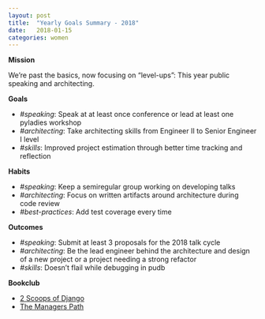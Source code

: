 ```yaml
---
layout: post
title:  "Yearly Goals Summary - 2018"
date:   2018-01-15
categories: women
---
```


**Mission**

We’re past the basics, now focusing on “level-ups”: This year public speaking and architecting.

**Goals**

* _#speaking_: Speak at at least once conference or lead at least one pyladies workshop
* _#architecting_: Take architecting skills from Engineer II to Senior Engineer I level
* _#skills_: Improved project estimation through better time tracking and reflection

**Habits**

* _#speaking_: Keep a semiregular group working on developing talks
* _#architecting_: Focus on written artifacts around architecture during code review
* _#best-practices_: Add test coverage every time

**Outcomes**

* _#speaking_: Submit at least 3 proposals for the 2018 talk cycle
* _#architecting_: Be the lead engineer behind the architecture and design of a new project or a project needing a strong refactor
* _#skills_: Doesn’t flail while debugging in pudb

**Bookclub**
* [2 Scoops of Django](https://www.amazon.com/Two-Scoops-Django-1-11-Practices/dp/0692915729/)
* [The Managers Path](https://www.amazon.com/Managers-Path-Leaders-Navigating-Growth/dp/1491973897/)
